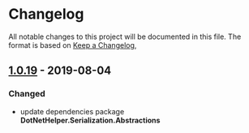 # Changelog
All notable changes to this project will be documented in this file.
The format is based on [Keep a Changelog](https://keepachangelog.com/en/1.0.0/),

## [1.0.19] - 2019-08-04
### Changed
- update dependencies package **DotNetHelper.Serialization.Abstractions**

[1.0.19]: https://github.com/TheMofaDe/DotNetHelper.Serialization.Csv/releases/tag/v1.0.19

